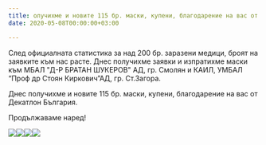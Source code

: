 ```yaml
---
title: олучихме и новите 115 бр. маски, купени, благодарение на вас от Декатлон България
date: 2020-05-08T00:00:00+03:00

---
```

След официалната статистика за над 200 бр. заразени медици, броят на заявките към нас расте. Днес получихме заявки и изпратихме маски към МБАЛ "Д-Р БРАТАН ШУКЕРОВ" АД, гр. Смолян и КАИЛ, УМБАЛ “Проф др Стоян Киркович”АД, гр. Ст.Загора.

Днес получихме и новите 115 бр. маски, купени, благодарение на вас от Декатлон България.

Продължаваме наред!

![](/images/ccb11731c2d6e5ababf9730a270e3da9.jpeg)![](/images/d1693761943ae2b82facb563972f9d48.jpeg)![](/images/390fa3764e282f1b46496da70e0cac4d.jpeg)![](/images/c2debcfecbe8024974ce709b5e8ef5dd.jpeg)